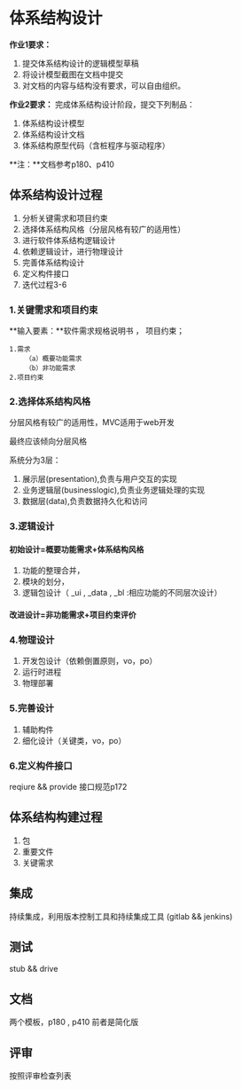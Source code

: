 # 体系结构设计 #

**作业1要求：**

1. 提交体系结构设计的逻辑模型草稿
2. 将设计模型截图在文档中提交
3. 对文档的内容与结构没有要求，可以自由组织。

**作业2要求：**
完成体系结构设计阶段，提交下列制品： 

1. 体系结构设计模型 
2. 体系结构设计文档 
3. 体系结构原型代码（含桩程序与驱动程序）

**注：**文档参考p180、p410

## 体系结构设计过程 ##
1. 分析关键需求和项目约束
2. 选择体系结构风格（分层风格有较广的适用性）
3. 进行软件体系结构逻辑设计
4. 依赖逻辑设计，进行物理设计
5. 完善体系结构设计
6. 定义构件接口
7. 迭代过程3-6

### 1.关键需求和项目约束 ###
**输入要素：**软件需求规格说明书 ， 项目约束；

	1.需求
		（a）概要功能需求
		（b）非功能需求
	2.项目约束


### 2.选择体系结构风格 ###
分层风格有较广的适用性，MVC适用于web开发

最终应该倾向分层风格

系统分为3层：

1. 展示层(presentation),负责与用户交互的实现
2. 业务逻辑层(businesslogic),负责业务逻辑处理的实现
3. 数据层(data),负责数据持久化和访问

### 3.逻辑设计 ###

#### 初始设计=概要功能需求+体系结构风格 ####

1. 功能的整理合并，
2. 模块的划分，
3. 逻辑包设计（ _ui , _data , _bl :相应功能的不同层次设计）

#### 改进设计=非功能需求+项目约束评价 ####

### 4.物理设计 ###

1. 开发包设计（依赖倒置原则，vo，po）
2. 运行时进程
3. 物理部署

### 5.完善设计 ###

1. 辅助构件
2. 细化设计（关键类，vo，po）

### 6.定义构件接口 ###

reqiure && provide
接口规范p172


## 体系结构构建过程 ##

1. 包
2. 重要文件
3. 关键需求

## 集成 ##

持续集成，利用版本控制工具和持续集成工具 (gitlab && jenkins)

## 测试 ##
stub && drive

## 文档 ##

两个模板，p180 , p410
前者是简化版

## 评审 ##

按照评审检查列表